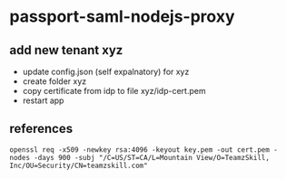 # passport-saml-nodejs-proxy

## add new tenant xyz
- update config.json (self expalnatory) for xyz
- create folder xyz
- copy certificate from idp to file xyz/idp-cert.pem
- restart app

## references
    openssl req -x509 -newkey rsa:4096 -keyout key.pem -out cert.pem -nodes -days 900 -subj "/C=US/ST=CA/L=Mountain View/O=TeamzSkill, Inc/OU=Security/CN=teamzskill.com"
